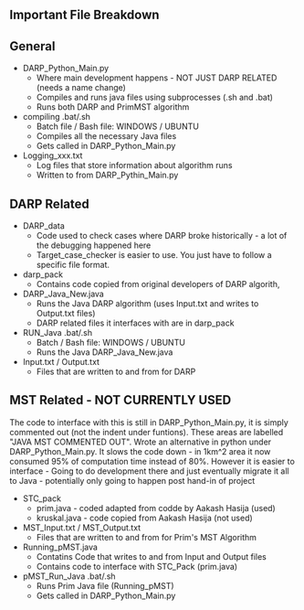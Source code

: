 Important File Breakdown
------------------------

General
-------
* DARP_Python_Main.py 
    * Where main development happens - NOT JUST DARP RELATED (needs a name change)
    * Compiles and runs java files using subprocesses (.sh and .bat)
    * Runs both DARP and PrimMST algorithm
* compiling .bat/.sh
    * Batch file / Bash file: WINDOWS / UBUNTU
    * Compiles all the necessary Java files
    * Gets called in DARP_Python_Main.py
* Logging_xxx.txt
    * Log files that store information about algorithm runs
    * Written to from DARP_Pythin_Main.py

DARP Related
-------------
* DARP_data
    * Code used to check cases where DARP broke historically - a lot of the debugging happened here
    * Target_case_checker is easier to use. You just have to follow a specific file format.
* darp_pack
    * Contains code copied from original developers of DARP algorith,
* DARP_Java_New.java
    * Runs the Java DARP algorithm (uses Input.txt and writes to Output.txt files)
    * DARP related files it interfaces with are in darp_pack
* RUN_Java .bat/.sh
    * Batch / Bash file:  WINDOWS / UBUNTU
    * Runs the Java DARP_Java_New.java
* Input.txt / Output.txt
    * Files that are written to and from for DARP

MST Related - NOT CURRENTLY USED
------------
The code to interface with this is still in DARP_Python_Main.py, it is simply commented out (not the indent under funtions).
These areas are labelled "JAVA MST COMMENTED OUT".
Wrote an alternative in python under DARP_Python_Main.py. 
It slows the code down - in 1km^2 area it now consumed 95% of computation time instead of 80%.
However it is easier to interface - Going to do development there and just eventually migrate it all to Java - potentially only going to happen post hand-in of project

* STC_pack
    * prim.java - coded adapted from codde by Aakash Hasija (used)
    * kruskal.java - code copied from Aakash Hasija (not used)
* MST_Input.txt / MST_Output.txt
    * Files that are written to and from for Prim's MST Algorithm
* Running_pMST.java
    * Contatins Code that writes to and from Input and Output files
    * Contains code to interface with STC_Pack (prim.java)
* pMST_Run_Java .bat/.sh
    * Runs Prim Java file (Running_pMST)
    * Gets called in DARP_Python_Main.py

   
    

